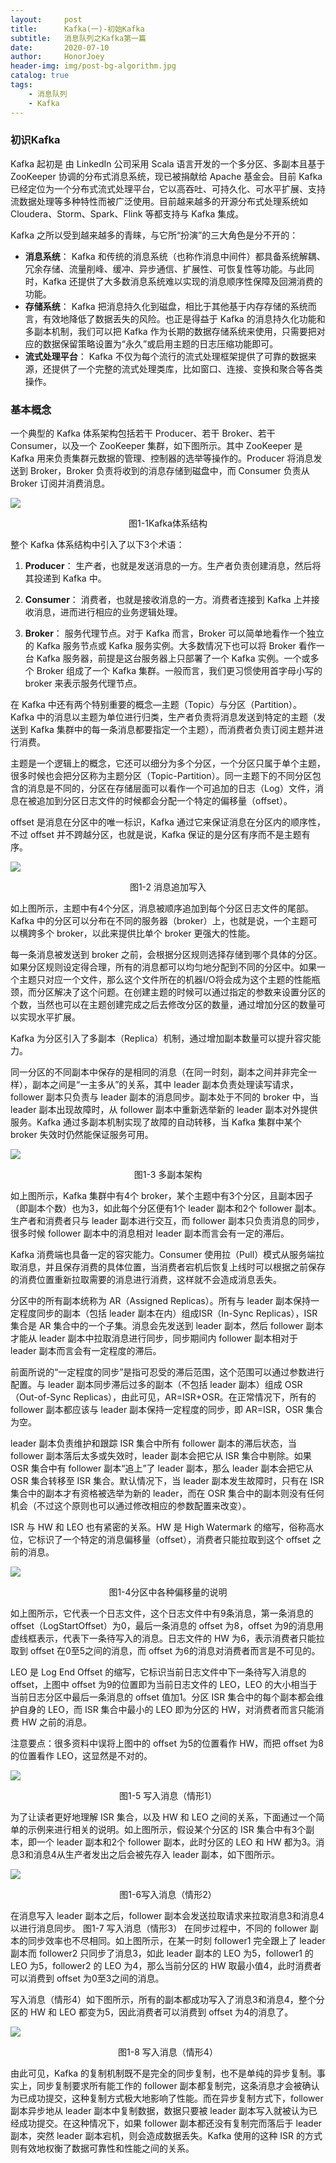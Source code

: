 ```yaml
---
layout:     post
title:      Kafka(一)-初始Kafka
subtitle:   消息队列之Kafka第一篇
date:       2020-07-10
author:     HonorJoey
header-img: img/post-bg-algorithm.jpg 
catalog: true
tags:
    - 消息队列
    - Kafka
---
```



### 初识Kafka
Kafka 起初是 由 LinkedIn 公司采用 Scala 语言开发的一个多分区、多副本且基于 ZooKeeper 协调的分布式消息系统，现已被捐献给 Apache 基金会。目前 Kafka 已经定位为一个分布式流式处理平台，它以高吞吐、可持久化、可水平扩展、支持流数据处理等多种特性而被广泛使用。目前越来越多的开源分布式处理系统如 Cloudera、Storm、Spark、Flink 等都支持与 Kafka 集成。

Kafka 之所以受到越来越多的青睐，与它所“扮演”的三大角色是分不开的：

- **消息系统**： Kafka 和传统的消息系统（也称作消息中间件）都具备系统解耦、冗余存储、流量削峰、缓冲、异步通信、扩展性、可恢复性等功能。与此同时，Kafka 还提供了大多数消息系统难以实现的消息顺序性保障及回溯消费的功能。
- **存储系统**： Kafka 把消息持久化到磁盘，相比于其他基于内存存储的系统而言，有效地降低了数据丢失的风险。也正是得益于 Kafka 的消息持久化功能和多副本机制，我们可以把 Kafka 作为长期的数据存储系统来使用，只需要把对应的数据保留策略设置为“永久”或启用主题的日志压缩功能即可。
- **流式处理平台**： Kafka 不仅为每个流行的流式处理框架提供了可靠的数据来源，还提供了一个完整的流式处理类库，比如窗口、连接、变换和聚合等各类操作。

### 基本概念

一个典型的 Kafka 体系架构包括若干 Producer、若干 Broker、若干 Consumer，以及一个 ZooKeeper 集群，如下图所示。其中 ZooKeeper 是 Kafka 用来负责集群元数据的管理、控制器的选举等操作的。Producer 将消息发送到 Broker，Broker 负责将收到的消息存储到磁盘中，而 Consumer 负责从 Broker 订阅并消费消息。

![](http://honorjoey.top/img/blog/kafka_01.png)<center>图1-1Kafka体系结构</center>

整个 Kafka 体系结构中引入了以下3个术语：

1. **Producer**： 生产者，也就是发送消息的一方。生产者负责创建消息，然后将其投递到 Kafka 中。

2. **Consumer**： 消费者，也就是接收消息的一方。消费者连接到 Kafka 上并接收消息，进而进行相应的业务逻辑处理。

3. **Broker**： 服务代理节点。对于 Kafka 而言，Broker 可以简单地看作一个独立的 Kafka 服务节点或 Kafka 服务实例。大多数情况下也可以将 Broker 看作一台 Kafka 服务器，前提是这台服务器上只部署了一个 Kafka 实例。一个或多个 Broker 组成了一个 Kafka 集群。一般而言，我们更习惯使用首字母小写的 broker 来表示服务代理节点。

在 Kafka 中还有两个特别重要的概念—主题（Topic）与分区（Partition）。Kafka 中的消息以主题为单位进行归类，生产者负责将消息发送到特定的主题（发送到 Kafka 集群中的每一条消息都要指定一个主题），而消费者负责订阅主题并进行消费。

主题是一个逻辑上的概念，它还可以细分为多个分区，一个分区只属于单个主题，很多时候也会把分区称为主题分区（Topic-Partition）。同一主题下的不同分区包含的消息是不同的，分区在存储层面可以看作一个可追加的日志（Log）文件，消息在被追加到分区日志文件的时候都会分配一个特定的偏移量（offset）。

offset 是消息在分区中的唯一标识，Kafka 通过它来保证消息在分区内的顺序性，不过 offset 并不跨越分区，也就是说，Kafka 保证的是分区有序而不是主题有序。

![](http://honorjoey.top/img/blog/kafka_02.png)<center>图1-2 消息追加写入</center>


如上图所示，主题中有4个分区，消息被顺序追加到每个分区日志文件的尾部。Kafka 中的分区可以分布在不同的服务器（broker）上，也就是说，一个主题可以横跨多个 broker，以此来提供比单个 broker 更强大的性能。

每一条消息被发送到 broker 之前，会根据分区规则选择存储到哪个具体的分区。如果分区规则设定得合理，所有的消息都可以均匀地分配到不同的分区中。如果一个主题只对应一个文件，那么这个文件所在的机器I/O将会成为这个主题的性能瓶颈，而分区解决了这个问题。在创建主题的时候可以通过指定的参数来设置分区的个数，当然也可以在主题创建完成之后去修改分区的数量，通过增加分区的数量可以实现水平扩展。

Kafka 为分区引入了多副本（Replica）机制，通过增加副本数量可以提升容灾能力。

同一分区的不同副本中保存的是相同的消息（在同一时刻，副本之间并非完全一样），副本之间是“一主多从”的关系，其中 leader 副本负责处理读写请求，follower 副本只负责与 leader 副本的消息同步。副本处于不同的 broker 中，当 leader 副本出现故障时，从 follower 副本中重新选举新的 leader 副本对外提供服务。Kafka 通过多副本机制实现了故障的自动转移，当 Kafka 集群中某个 broker 失效时仍然能保证服务可用。

![](http://honorjoey.top/img/blog/kafka_03.png)<center>图1-3 多副本架构</center>

如上图所示，Kafka 集群中有4个 broker，某个主题中有3个分区，且副本因子（即副本个数）也为3，如此每个分区便有1个 leader 副本和2个 follower 副本。生产者和消费者只与 leader 副本进行交互，而 follower 副本只负责消息的同步，很多时候 follower 副本中的消息相对 leader 副本而言会有一定的滞后。

Kafka 消费端也具备一定的容灾能力。Consumer 使用拉（Pull）模式从服务端拉取消息，并且保存消费的具体位置，当消费者宕机后恢复上线时可以根据之前保存的消费位置重新拉取需要的消息进行消费，这样就不会造成消息丢失。

分区中的所有副本统称为 AR（Assigned Replicas）。所有与 leader 副本保持一定程度同步的副本（包括 leader 副本在内）组成ISR（In-Sync Replicas），ISR 集合是 AR 集合中的一个子集。消息会先发送到 leader 副本，然后 follower 副本才能从 leader 副本中拉取消息进行同步，同步期间内 follower 副本相对于 leader 副本而言会有一定程度的滞后。

前面所说的“一定程度的同步”是指可忍受的滞后范围，这个范围可以通过参数进行配置。与 leader 副本同步滞后过多的副本（不包括 leader 副本）组成 OSR（Out-of-Sync Replicas），由此可见，AR=ISR+OSR。在正常情况下，所有的 follower 副本都应该与 leader 副本保持一定程度的同步，即 AR=ISR，OSR 集合为空。

leader 副本负责维护和跟踪 ISR 集合中所有 follower 副本的滞后状态，当 follower 副本落后太多或失效时，leader 副本会把它从 ISR 集合中剔除。如果 OSR 集合中有 follower 副本“追上”了 leader 副本，那么 leader 副本会把它从 OSR 集合转移至 ISR 集合。默认情况下，当 leader 副本发生故障时，只有在 ISR 集合中的副本才有资格被选举为新的 leader，而在 OSR 集合中的副本则没有任何机会（不过这个原则也可以通过修改相应的参数配置来改变）。

ISR 与 HW 和 LEO 也有紧密的关系。HW 是 High Watermark 的缩写，俗称高水位，它标识了一个特定的消息偏移量（offset），消费者只能拉取到这个 offset 之前的消息。

![](http://honorjoey.top/img/blog/kafka_04.png)<center>图1-4分区中各种偏移量的说明</center>

如上图所示，它代表一个日志文件，这个日志文件中有9条消息，第一条消息的 offset（LogStartOffset）为0，最后一条消息的 offset 为8，offset 为9的消息用虚线框表示，代表下一条待写入的消息。日志文件的 HW 为6，表示消费者只能拉取到 offset 在0至5之间的消息，而 offset 为6的消息对消费者而言是不可见的。

LEO 是 Log End Offset 的缩写，它标识当前日志文件中下一条待写入消息的 offset，上图中 offset 为9的位置即为当前日志文件的 LEO，LEO 的大小相当于当前日志分区中最后一条消息的 offset 值加1。分区 ISR 集合中的每个副本都会维护自身的 LEO，而 ISR 集合中最小的 LEO 即为分区的 HW，对消费者而言只能消费 HW 之前的消息。

注意要点：很多资料中误将上图中的 offset 为5的位置看作 HW，而把 offset 为8的位置看作 LEO，这显然是不对的。

![](http://honorjoey.top/img/blog/kafka_05.png)<center>图1-5 写入消息（情形1）</center>

为了让读者更好地理解 ISR 集合，以及 HW 和 LEO 之间的关系，下面通过一个简单的示例来进行相关的说明。如上图所示，假设某个分区的 ISR 集合中有3个副本，即一个 leader 副本和2个 follower 副本，此时分区的 LEO 和 HW 都为3。消息3和消息4从生产者发出之后会被先存入 leader 副本，如下图所示。

![](http://honorjoey.top/img/blog/kafka_06.png)<center>图1-6写入消息（情形2）</center>

在消息写入 leader 副本之后，follower 副本会发送拉取请求来拉取消息3和消息4以进行消息同步。
图1-7 写入消息（情形3）
在同步过程中，不同的 follower 副本的同步效率也不尽相同。如上图所示，在某一时刻 follower1 完全跟上了 leader 副本而 follower2 只同步了消息3，如此 leader 副本的 LEO 为5，follower1 的 LEO 为5，follower2 的 LEO 为4，那么当前分区的 HW 取最小值4，此时消费者可以消费到 offset 为0至3之间的消息。

写入消息（情形4）如下图所示，所有的副本都成功写入了消息3和消息4，整个分区的 HW 和 LEO 都变为5，因此消费者可以消费到 offset 为4的消息了。

![](http://honorjoey.top/img/blog/kafka_08.png)<center>图1-8 写入消息（情形4）</center>

由此可见，Kafka 的复制机制既不是完全的同步复制，也不是单纯的异步复制。事实上，同步复制要求所有能工作的 follower 副本都复制完，这条消息才会被确认为已成功提交，这种复制方式极大地影响了性能。而在异步复制方式下，follower 副本异步地从 leader 副本中复制数据，数据只要被 leader 副本写入就被认为已经成功提交。在这种情况下，如果 follower 副本都还没有复制完而落后于 leader 副本，突然 leader 副本宕机，则会造成数据丢失。Kafka 使用的这种 ISR 的方式则有效地权衡了数据可靠性和性能之间的关系。


